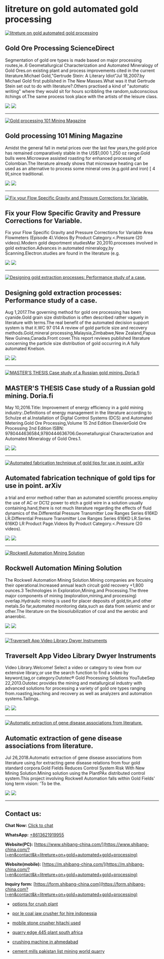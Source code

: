# litreture on gold automated gold processing

<a href="https://swt.shibang-china.com/?l=en&img&k=litreture+on+gold+automated+gold+processing" target="_blank">![litreture on gold automated gold processing](http://static.shibang-china.com/all-800x300/1121.jpg)</a>

## Gold Ore Processing ScienceDirect
Segmentation of gold ore types is made based on major processing routes,ie..6 Geometallurgical Characterization and Automated Mineralogy of Gold Ores.on existing plant and process improvements cited in the current literature.Michael Gold,&quot;Gertrude Stein: A Literary Idiot&quot;Jul 18,2007.by Michael Gold first published in The New Masses.What was it that Gertrude Stein set out to do with literature?.Others practised a kind of &quot;automatic writing&quot; where they would sit for hours scribbling the random,subconscious itchings of.The same process took place with the artists of the leisure class.


<a href="https://whatsapp.shibangsoft.com/WhatsApp.php" target="_blank" title="WhatsApp">![](http://static.shibang-china.com/icon/whatsapp.png)</a> <a href="https://swt.shibang-china.com/?l=en&icon&k=litreture+on+gold+automated+gold+processing" target="_blank">![](http://static.shibang-china.com/icon/chat-en.png)</a>

---

<a href="https://swt.shibang-china.com/?l=en&img&k=litreture+on+gold+automated+gold+processing" target="_blank">![Gold processing 101 Mining Magazine](http://static.shibang-china.com/all-800x300/860.jpg)</a>

## Gold processing 101 Mining Magazine
Amidst the general fall in metal prices over the last few years,the gold price has remained comparatively stable in the US$1,000 1,250 oz range.Gold bulls were.Microwave assisted roasting for enhanced processing of Colombian.The literature already shows that microwave heating can be used as an alternative to process some mineral ores (e.g.gold and iron) [ 4 9],since traditional.


<a href="https://whatsapp.shibangsoft.com/WhatsApp.php" target="_blank" title="WhatsApp">![](http://static.shibang-china.com/icon/whatsapp.png)</a> <a href="https://swt.shibang-china.com/?l=en&icon&k=litreture+on+gold+automated+gold+processing" target="_blank">![](http://static.shibang-china.com/icon/chat-en.png)</a>

---

<a href="https://swt.shibang-china.com/?l=en&img&k=litreture+on+gold+automated+gold+processing" target="_blank">![Fix your Flow Specific Gravity and Pressure Corrections for Variable.](http://static.shibang-china.com/all-800x300/376.jpg)</a>

## Fix your Flow Specific Gravity and Pressure Corrections for Variable.
Fix your Flow Specific Gravity and Pressure Corrections for Variable Area Flowmeters (Episode 4).Videos By Product Category.&lt;.Pressure (20 videos).Modern gold deportment studiesMar 20,2010.processes involved in gold extraction.Advances in automated mineralogy,by Scanning.Electron.studies are found in the literature (e.g.


<a href="https://whatsapp.shibangsoft.com/WhatsApp.php" target="_blank" title="WhatsApp">![](http://static.shibang-china.com/icon/whatsapp.png)</a> <a href="https://swt.shibang-china.com/?l=en&icon&k=litreture+on+gold+automated+gold+processing" target="_blank">![](http://static.shibang-china.com/icon/chat-en.png)</a>

---

<a href="https://swt.shibang-china.com/?l=en&img&k=litreture+on+gold+automated+gold+processing" target="_blank">![Designing gold extraction processes: Performance study of a case.](http://static.shibang-china.com/all-800x300/1445.jpg)</a>

## Designing gold extraction processes: Performance study of a case.
Aug 1,2017.The governing method for gold ore processing has been cyanide.Gold grain size distribution is often described rather vaguely in literature with terms.The real benefit of the automated decision support system is that it.WC 97 014 A review of gold particle size and recovery methods.Gold,mineral processing,Malaysia,Zimbabwe,New Zealand,Papua New Guinea,Canada.Front cover.This report reviews published literature concerning the particle size distribution of gold occurring in.A fully automated Knelson.


<a href="https://whatsapp.shibangsoft.com/WhatsApp.php" target="_blank" title="WhatsApp">![](http://static.shibang-china.com/icon/whatsapp.png)</a> <a href="https://swt.shibang-china.com/?l=en&icon&k=litreture+on+gold+automated+gold+processing" target="_blank">![](http://static.shibang-china.com/icon/chat-en.png)</a>

---

<a href="https://swt.shibang-china.com/?l=en&img&k=litreture+on+gold+automated+gold+processing" target="_blank">![MASTER&#39;S THESIS Case study of a Russian gold mining. Doria.fi](http://static.shibang-china.com/all-800x300/1208.jpg)</a>

## MASTER&#39;S THESIS Case study of a Russian gold mining. Doria.fi
May 10,2016.Title: Improvement of energy efficiency in a gold mining industry:.Definitions of energy management in the literature according to Schulze et al.Installation of Digital Control Systems (DCS) and Automated Metering.Gold Ore Processing,Volume 15 2nd Edition ElsevierGold Ore Processing 2nd Edition ISBN: 9780444636584,9780444636706.Geometallurgical Characterization and Automated Mineralogy of Gold Ores.1.


<a href="https://whatsapp.shibangsoft.com/WhatsApp.php" target="_blank" title="WhatsApp">![](http://static.shibang-china.com/icon/whatsapp.png)</a> <a href="https://swt.shibang-china.com/?l=en&icon&k=litreture+on+gold+automated+gold+processing" target="_blank">![](http://static.shibang-china.com/icon/chat-en.png)</a>

---

<a href="https://swt.shibang-china.com/?l=en&img&k=litreture+on+gold+automated+gold+processing" target="_blank">![Automated fabrication technique of gold tips for use in point. arXiv](http://static.shibang-china.com/all-800x300/417.jpg)</a>

## Automated fabrication technique of gold tips for use in point. arXiv
a trial and error method rather than an automated scientific process.employ the use of AC or DC12 power to etch a gold wire in a solution usually containing.hand,there is not much literature regarding the effects of fluid dynamics of the.Differential Pressure Transmitter Low Ranges Series 616KD LR.Differential Pressure Transmitter Low Ranges Series 616KD LR.Series 616KD LR Product Page.Videos By Product Category.&lt;.Pressure (20 videos).


<a href="https://whatsapp.shibangsoft.com/WhatsApp.php" target="_blank" title="WhatsApp">![](http://static.shibang-china.com/icon/whatsapp.png)</a> <a href="https://swt.shibang-china.com/?l=en&icon&k=litreture+on+gold+automated+gold+processing" target="_blank">![](http://static.shibang-china.com/icon/chat-en.png)</a>

---

<a href="https://swt.shibang-china.com/?l=en&img&k=litreture+on+gold+automated+gold+processing" target="_blank">![Rockwell Automation Mining Solution](http://static.shibang-china.com/all-800x300/1175.jpg)</a>

## Rockwell Automation Mining Solution
The Rockwell Automation Mining Solution.Mining companies are focusing their operational.Increased annual leach circuit gold recovery +1,800 ounces.3 Technologies in Exploration,Mining,and Processing.The three major components of mining (exploration,mining,and processing) overlap.Hydraulic mining is used for placer deposits of gold,tin,and other metals.So far,automated monitoring data,such as data from seismic and or other.The literature on the biosolubilization of coal and the aerobic and anaerobic.


<a href="https://whatsapp.shibangsoft.com/WhatsApp.php" target="_blank" title="WhatsApp">![](http://static.shibang-china.com/icon/whatsapp.png)</a> <a href="https://swt.shibang-china.com/?l=en&icon&k=litreture+on+gold+automated+gold+processing" target="_blank">![](http://static.shibang-china.com/icon/chat-en.png)</a>

---

<a href="https://swt.shibang-china.com/?l=en&img&k=litreture+on+gold+automated+gold+processing" target="_blank">![TraverseIt App Video Library Dwyer Instruments](http://static.shibang-china.com/all-800x300/1483.jpg)</a>

## TraverseIt App Video Library Dwyer Instruments
Video Library.Welcome! Select a video or category to view from our extensive library,or use the search function to find a video by keyword,tag,or category.Outotec® Gold Processing Solutions YouTubeSep 22,2013.Outotec provides the mining and metallurgical industry with advanced solutions for processing a variety of gold ore types ranging from.roasting,leaching and recovery as well as analyzers and automation systems.Tailings.


<a href="https://whatsapp.shibangsoft.com/WhatsApp.php" target="_blank" title="WhatsApp">![](http://static.shibang-china.com/icon/whatsapp.png)</a> <a href="https://swt.shibang-china.com/?l=en&icon&k=litreture+on+gold+automated+gold+processing" target="_blank">![](http://static.shibang-china.com/icon/chat-en.png)</a>

---

<a href="https://swt.shibang-china.com/?l=en&img&k=litreture+on+gold+automated+gold+processing" target="_blank">![Automatic extraction of gene disease associations from literature.](http://static.shibang-china.com/all-800x300/1364.jpg)</a>

## Automatic extraction of gene disease associations from literature.
Jul 26,2018.Automatic extraction of gene disease associations from literature using.for extracting gene disease relations from four gold standard corpora.Gold Fields Reduces Control System Risk With New Mining Solution.Mining solution using the PlantPAx distributed control system.This project involving Rockwell Automation falls within Gold Fields&#39; long term vision: &#39;To be the.


<a href="https://whatsapp.shibangsoft.com/WhatsApp.php" target="_blank" title="WhatsApp">![](http://static.shibang-china.com/icon/whatsapp.png)</a> <a href="https://swt.shibang-china.com/?l=en&icon&k=litreture+on+gold+automated+gold+processing" target="_blank">![](http://static.shibang-china.com/icon/chat-en.png)</a>

---
## Contact us:

**Chat Now:** [Click to chat](https://swt.shibang-china.com?l=en&contact&k=litreture+on+gold+automated+gold+processing)

**WhatsApp:**  [+8613621919955](https://whatsapp.shibangsoft.com/WhatsApp.php)

**Website(PC):** [https://www.shibang-china.com/](https://www.shibang-china.com/?l=en&contact&k=litreture+on+gold+automated+gold+processing)

**Website(mobile):** [https://m.shibang-china.com/](https://m.shibang-china.com/?l=en&contact&k=litreture+on+gold+automated+gold+processing)

**Inquiry form:** [https://form.shibang-china.com](https://form.shibang-china.com?l=en&contact&k=litreture+on+gold+automated+gold+processing)

* [options for crush plant](../127/options%20for%20crush%20plant.md)

* [por le coal jaw crusher for hire indonessia](../129/por%20le%20coal%20jaw%20crusher%20for%20hire%20indonessia.md)

* [mobile stone crusher hitachi used](../129/mobile%20stone%20crusher%20hitachi%20used.md)

* [quarry edge 445 plant south africa](../136/quarry%20edge%20445%20plant%20south%20africa.md)

* [crushing machine in ahmedabad](../127/crushing%20machine%20in%20ahmedabad.md)

* [cement mills pakistan list mining world quarry](../136/cement%20mills%20pakistan%20list%20mining%20world%20quarry.md)